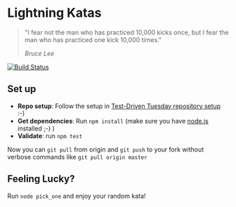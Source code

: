 Lightning Katas
===================

> "I fear not the man who has practiced 10,000 kicks once, but I fear the man who has practiced one kick 10,000 times."
>
> *Bruce Lee*

[![Build Status](https://travis-ci.org/jan-molak/lightning-katas.svg)](https://travis-ci.org/jan-molak/lightning-katas)

## Set up

* **Repo setup**: Follow the setup in [Test-Driven Tuesday repository setup](https://github.com/jan-molak/test-driven-tuesday#one-time-set-up) :-)
* **Get dependencies**: Run `npm install` (make sure you have [node.js](http://nodejs.org/) installed ;-) )
* **Validate**: run `npm test`

Now you can `git pull` from origin and `git push` to your fork without verbose commands like `git pull origin master`

## Feeling Lucky?

Run `node pick_one` and enjoy your random kata!
